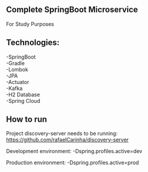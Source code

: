 ## Complete SpringBoot Microservice 
For Study Purposes  

## Technologies:

-SpringBoot  
-Gradle  
-Lombok  
-JPA  
-Actuator  
-Kafka  
-H2 Database  
-Spring Cloud  

## How to run

Project discovery-server needs to be running:
https://github.com/rafaelCarinha/discovery-server

Development environment: 
-Dspring.profiles.active=dev

Production environment:
-Dspring.profiles.active=prod





